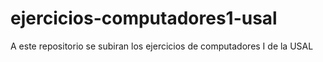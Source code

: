 # ejercicios-computadores1-usal
A este repositorio se subiran los ejercicios de computadores I de la USAL
